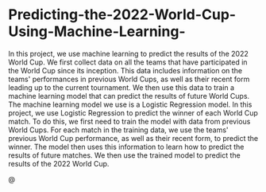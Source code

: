 # Predicting-the-2022-World-Cup-Using-Machine-Learning-
In this project, we use machine learning to predict the results of the 2022 World Cup. We first collect data on all the teams that have participated in the World Cup since its inception. This data includes information on the teams' performances in previous World Cups, as well as their recent form leading up to the current tournament. We then use this data to train a machine learning model that can predict the results of future World Cups.
The machine learning model we use is a Logistic Regression model. In this project, we use Logistic Regression to predict the winner of each World Cup match. To do this, we first need to train the model with data from previous World Cups. For each match in the training data, we use the teams' previous World Cup performance, as well as their recent form, to predict the winner. The model then uses this information to learn how to predict the results of future matches.
We then use the trained model to predict the results of the 2022 World Cup.


@
